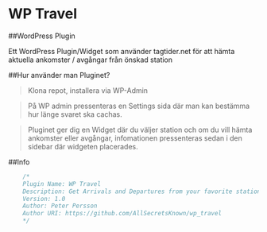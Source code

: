 WP Travel
===========

##WordPress Plugin

Ett WordPress Plugin/Widget som använder tagtider.net för att hämta aktuella ankomster / avgångar från önskad station

##Hur använder man Pluginet?
>Klona repot, installera via WP-Admin

>På WP admin pressenteras en Settings sida där man kan bestämma hur länge svaret ska cachas.

>Pluginet ger dig en Widget där du väljer station och om du vill hämta ankomster eller avgångar, infomationen pressenteras sedan i den sidebar där widgeten placerades.

##Info
```php
	/*
	Plugin Name: WP Travel
	Description: Get Arrivals and Departures from your favorite station
	Version: 1.0
	Author: Peter Persson
	Author URI: https://github.com/AllSecretsKnown/wp_travel
	*/